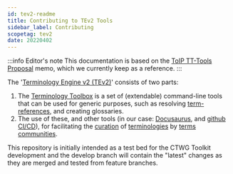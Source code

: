 ```yaml
---
id: tev2-readme
title: Contributing to TEv2 Tools
sidebar_label: Contributing
scopetag: tev2
date: 20220402
---
```


:::info Editor's note
This documentation is based on the [ToIP TT-Tools Proposal](toip-terminology-toolbox) memo, which we currently keep as a reference.
:::

The '[Terminology Engine v2 (TEv2)](tev2-overview)' consists of two parts:
1. The [Terminology Toolbox](tev2-toolbox) is a set of (extendable) command-line tools that can be used for generic purposes, such as resolving [term-references](term-ref@), and creating glossaries.
2. The use of these, and other tools (in our case: [Docusaurus](https://docusaurus.io/), and [github CI/CD](https://resources.github.com/ci-cd/)), for facilitating the [curation](curate@) of [terminologies](terminology@) by [terms communities](terms-community@).

This repository is initially intended as a test bed for the CTWG Toolkit development and the develop branch
will contain the "latest" changes as they are merged and tested from feature branches.

